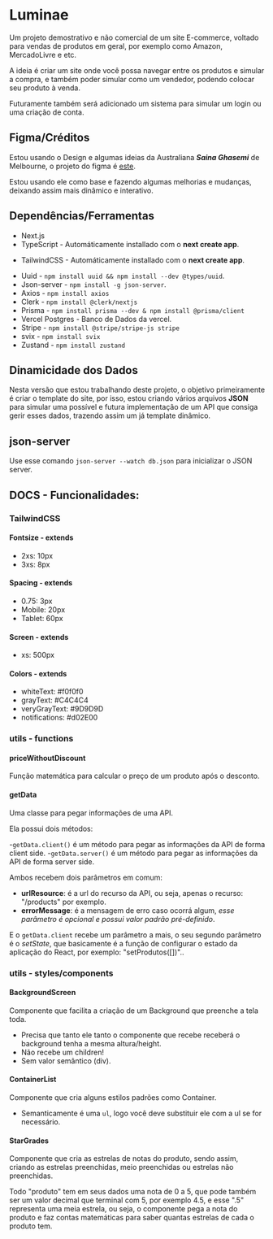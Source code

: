 # Luminae

Um projeto demostrativo e não comercial de um site E-commerce, voltado para vendas de produtos em geral, por exemplo como Amazon, MercadoLivre e etc.

A ideia é criar um site onde você possa navegar entre os produtos e simular a compra, e também poder simular como um vendedor, podendo colocar seu produto à venda.

Futuramente também será adicionado um sistema para simular um login ou uma criação de conta.

## Figma/Créditos

Estou usando o Design e algumas ideias da Australiana ***Saina Ghasemi*** de Melbourne, o projeto do figma é [este](https://www.figma.com/file/UN5zuXxowlakVlkj9u7ef8/Ecommerce-UI-Kit-(Community)?node-id=0%3A1&mode=dev).

Estou usando ele como base e fazendo algumas melhorias e mudanças, deixando assim mais dinâmico e interativo.

## Dependências/Ferramentas

- Next.js
- TypeScript - Automáticamente installado com o **next create app**.
<!-- - Emotion - `npm i @emotion/styled @emotion/react && npm install @emotion/css`. -->
- TailwindCSS - Automáticamente installado com o **next create app**.
<!-- - Redux-Toolkit - `npm install @reduxjs/toolkit react-redux @types/react-redux`. -->
- Uuid - `npm install uuid && npm install --dev @types/uuid`.
- Json-server - `npm install -g json-server`.
- Axios - `npm install axios`
- Clerk - `npm install @clerk/nextjs`
- Prisma - `npm install prisma --dev & npm install @prisma/client`
- Vercel Postgres - Banco de Dados da vercel.
- Stripe - `npm install @stripe/stripe-js stripe`
- svix - `npm install svix`
- Zustand - `npm install zustand`

## Dinamicidade dos Dados

Nesta versão que estou trabalhando deste projeto, o objetivo primeiramente é criar o template do site, por isso, estou criando vários arquivos **JSON** para simular uma possível e futura implementação de um API que consiga gerir esses dados, trazendo assim um já template dinâmico.

## json-server

Use esse comando `json-server --watch db.json` para inicializar o JSON server.

## DOCS - Funcionalidades:

### TailwindCSS

#### Fontsize - extends

- 2xs: 10px
- 3xs: 8px

#### Spacing - extends

- 0.75: 3px
- Mobile: 20px
- Tablet: 60px

#### Screen - extends

- xs: 500px

#### Colors - extends

- whiteText: #f0f0f0
- grayText: #C4C4C4
- veryGrayText: #9D9D9D
- notifications: #d02E00

### utils - functions

#### priceWithoutDiscount

Função matemática para calcular o preço de um produto após o desconto.

#### getData 

Uma classe para pegar informações de uma API.

Ela possui dois métodos:

-`getData.client()` é um método para pegar as informações da API de forma client side.
-`getData.server()` é um método para pegar as informações da API de forma server side.


Ambos recebem dois parâmetros em comum:

- **urlResource**: é a url do recurso da API, ou seja, apenas o recurso: "/products" por exemplo.
- **errorMessage**: é a mensagem de erro caso ocorrá algum, *esse parâmetro é opcional e possui valor padrão pré-definido*.

E o `getData.client` recebe um parâmetro a mais, o seu segundo parâmetro é o *setState*, que basicamente é a função de configurar o estado da aplicação do React, por exemplo: "setProdutos([])"..


### utils - styles/components

#### BackgroundScreen

Componente que facilita a criação de um Background que preenche a tela toda.

- Precisa que tanto ele tanto o componente que recebe receberá o background tenha a mesma altura/height.
- Não recebe um children!
- Sem valor semântico (div).

#### ContainerList 

Componente que cria alguns estilos padrões como Container.

- Semanticamente é uma ``ul``, logo você deve substituir ele com a ul se for necessário.

#### StarGrades 

Componente que cria as estrelas de notas do produto, sendo assim, criando as estrelas preenchidas, meio preenchidas ou estrelas não preenchidas.

Todo "produto" tem em seus dados uma nota de 0 a 5, que pode também ser um valor decimal que terminal com 5, por exemplo 4.5, e esse ".5" representa uma meia estrela, ou seja, o componente pega a nota do produto e faz contas matemáticas para saber quantas estrelas de cada o produto tem. 